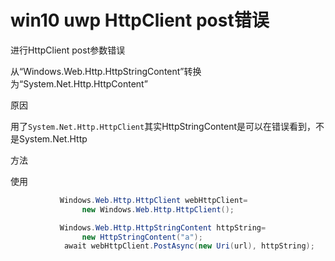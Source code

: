# win10 uwp HttpClient post错误


进行HttpClient post参数错误

从“Windows.Web.Http.HttpStringContent”转换为“System.Net.Http.HttpContent”
<!--more-->

原因

用了`System.Net.Http.HttpClient`其实HttpStringContent是可以在错误看到，不是System.Net.Http

方法

使用

```csharp
           Windows.Web.Http.HttpClient webHttpClient=
                new Windows.Web.Http.HttpClient();

           Windows.Web.Http.HttpStringContent httpString=
                new HttpStringContent("a");
            await webHttpClient.PostAsync(new Uri(url), httpString);
```





